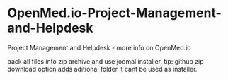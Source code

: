 # OpenMed.io-Project-Management-and-Helpdesk
Project Management and Helpdesk - more info on OpenMed.io

pack all files into zip archive and use joomal installer,
tip: github zip download option adds aditional folder it cant be used as installer.
